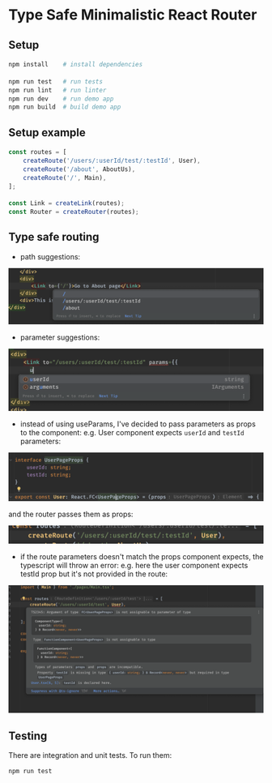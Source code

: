# Type Safe Minimalistic React Router

## Setup

```bash
npm install    # install dependencies

npm run test   # run tests
npm run lint   # run linter
npm run dev    # run demo app
npm run build  # build demo app
```

## Setup example

```js
const routes = [
    createRoute('/users/:userId/test/:testId', User),
    createRoute('/about', AboutUs),
    createRoute('/', Main),
];

const Link = createLink(routes);
const Router = createRouter(routes);
```

## Type safe routing

- path suggestions:

![img.png](media/pathSuggestion.png)

- parameter suggestions:

![img.png](media/parametrsSuggestion.png)


- instead of using useParams, I've decided to pass parameters as props to the component:
e.g. User component expects `userId` and `testId` parameters:

![img.png](media/userComponent.png)

and the router passes them as props:

![img.png](media/passAsProps.png)

- if the route parameters doesn't match the props component expects, the typescript will throw an error:
e.g. here the user component expects testId prop but it's not provided in the route:

![img.png](media/errorWithParams.png)


## Testing

There are integration and unit tests. To run them:

```bash
npm run test
```

